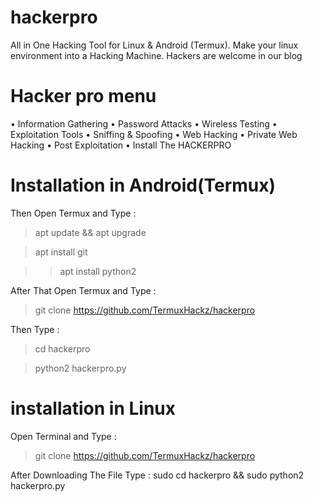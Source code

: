 # hackerpro
All in One Hacking Tool for Linux &amp; Android (Termux). Make your linux environment into a Hacking Machine. Hackers are welcome in our blog

# Hacker pro menu

• Information Gathering
• Password Attacks
• Wireless Testing
• Exploitation Tools
• Sniffing & Spoofing
• Web Hacking
• Private Web Hacking
• Post Exploitation
• Install The HACKERPRO

# Installation in Android(Termux)

Then Open Termux and Type : 

> apt update && apt upgrade

> apt install git 

>> apt install python2

After That Open Termux and Type : 

> git clone https://github.com/TermuxHackz/hackerpro

Then Type :
> cd hackerpro 

> python2 hackerpro.py


# installation in Linux

Open Terminal and Type :

> git clone https://github.com/TermuxHackz/hackerpro

After Downloading The File Type : sudo cd hackerpro && sudo python2 hackerpro.py
